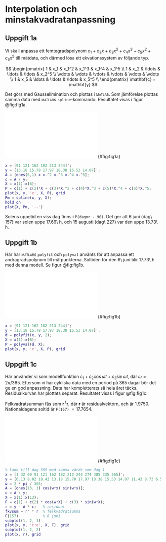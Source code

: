 Interpolation och minstakvadratanpassning
===

## Uppgift 1a

Vi skall anpassa ett femtegradspolynom
$c_1 + c_2x + c_3x^2 + c_4x^3 + c_5x^2 + c_6x^5$ till mätdata,
och därmed lösa ett ekvationssystem av följande typ.

$$
\begin{pmatrix}
1 & x_1 & x_1^2 & x_1^3 & x_1^4 & x_1^5 \\
1 & x_2 & \ldots & \ldots & \ldots & x_2^5 \\
\vdots & \vdots & \vdots & \vdots & \vdots & \vdots \\
1 & x_5 & \ldots & \ldots & \ldots & x_5^5 \\
\end{pmatrix}
\mathbf{c} = \mathbf{y}
$$

Det görs med Gausselimination och plottas i <span
style='font-variant:small-caps;'>matlab</span>.  Som jämförelse plottas
samma data med <span style='font-variant:small-caps;'>matlab</span>s
`spline`-kommando.  Resultatet visas i figur @fig:fig1a.

![Anpassning med femtegradspolynom och med spline (streckad linje)](fig1a.pdf){#fig:fig1a}

~~~matlab
x = [91 121 162 182 213 244]';
y = [13.18 15.78 17.97 18.38 15.53 14.07]';
A = [ones(6,1) x x.^2 x.^3 x.^4 x.^5];
c = A \ y;
X = x(1):x(6);
P = c(1) + c(2)*X + c(3)*X.^2 + c(4)*X.^3 + c(5)*X.^4 + c(6)*X.^5;
plot(x, y, 'x', X, P), grid
Pm = spline(x, y, X);
hold on
plot(X, Pm, '--')
~~~

Solens uppetid en viss dag finns i `P(dagnr - 90)`. Det ger att 6
juni (dag\ 157) var solen uppe 17.69\ h, och 15 augusti (dag\ 227) var den
uppe 13.73\ h.


## Uppgift 1b

Här har <span style='font-variant:small-caps;'>matlab</span>s
`polyfit` och `polyval` använts för att anpassa ett andragradspolynom till
mätpunkterna. Soltiden för den 6\ juni blir 17.73\ h med denna modell. Se
figur @fig:fig1b.

![Anpassning med andragradspolynom](fig1b.pdf){#fig:fig1b}

~~~matlab
x = [91 121 162 182 213 244]';
y = [13.18 15.78 17.97 18.38 15.53 14.07]';
d = polyfit(x, y, 2);
X = x(1):x(6);
P = polyval(d, X);
plot(x, y, 'x', X, P), grid
~~~

## Uppgift 1c

Här använder vi som modellfunktion
$c_1 + c_2 \cos{\omega t} + c_3 \sin{\omega t}$, där $\omega = 2\pi/365$.
Eftersom vi har cykliska data med en period på 365 dagar bör det ge en god
anpassning. Data har kompletterats så hela året täcks. Residualkurvan
har plottats separat. Resultatet visas i figur @fig:fig1c.

Felkvadratsumman fås som $\mathbf{r}^T \mathbf{r}$, där $\mathbf{r}$ är
residualvektorn, och är $1.9750$.
Nationaldagens soltid är `F(157)` $= 17.7654$.

![Anpassning med trigonometriskt uttryck och residualkurva](fig1c.pdf){#fig:fig1c}

~~~matlab
% lade till dag 365 med samma värde som dag 1
x = [1 32 60 91 121 162 182 213 244 274 305 335 365]';
y = [6.13 8.02 10.42 13.18 15.78 17.97 18.38 15.53 14.07 11.43 8.73 6.55 6.13]';
w = 2 * pi / 365;
A = [ones(13, 1) cos(w*x) sin(w*x)];
c = A \ y;
X = x(1):x(13);
F = c(1) + c(2) * cos(w*X) + c(3) * sin(w*X);
r = y - A * c;   % residual
fkvsum = r' * r  % felkvadratsumma
F(157)           % 6 juni
subplot(1, 2, 1)
plot(x, y, 'r:o', X, F), grid
subplot(1, 2, 2)
plot(x, r), grid
~~~
